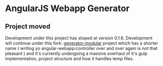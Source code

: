 
# AngularJS Webapp Generator 

## Project moved

Development under this project has stoped at version 0.1.6. Development will continue under this fork: [generator-modular](https://github.com/kosz/generator-modular) project which has a shorter name ( writing yo angular-webapp:controller over and over again is not that pleasant ) and it's currently undergoing a massive overhaul of it's gulp implementation, project structure and how it handles temp files. 
